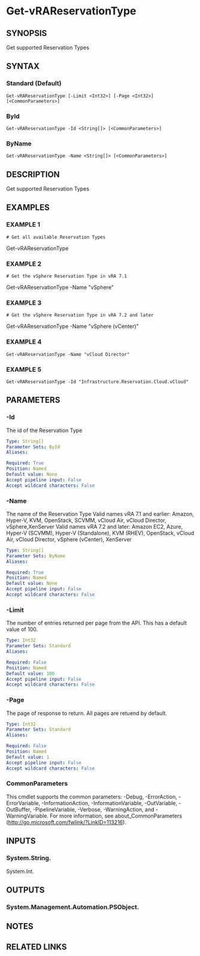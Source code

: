 # Get-vRAReservationType

## SYNOPSIS
Get supported Reservation Types

## SYNTAX

### Standard (Default)
```
Get-vRAReservationType [-Limit <Int32>] [-Page <Int32>] [<CommonParameters>]
```

### ById
```
Get-vRAReservationType -Id <String[]> [<CommonParameters>]
```

### ByName
```
Get-vRAReservationType -Name <String[]> [<CommonParameters>]
```

## DESCRIPTION
Get supported Reservation Types

## EXAMPLES

### EXAMPLE 1
```
# Get all available Reservation Types
```

Get-vRAReservationType

### EXAMPLE 2
```
# Get the vSphere Reservation Type in vRA 7.1
```

Get-vRAReservationType -Name "vSphere"

### EXAMPLE 3
```
# Get the vSphere Reservation Type in vRA 7.2 and later
```

Get-vRAReservationType -Name "vSphere (vCenter)"

### EXAMPLE 4
```
Get-vRAReservationType -Name "vCloud Director"
```

### EXAMPLE 5
```
Get-vRAReservationType -Id "Infrastructure.Reservation.Cloud.vCloud"
```

## PARAMETERS

### -Id
The id of the Reservation Type

```yaml
Type: String[]
Parameter Sets: ById
Aliases:

Required: True
Position: Named
Default value: None
Accept pipeline input: False
Accept wildcard characters: False
```

### -Name
The name of the Reservation Type
Valid names vRA 7.1 and earlier: Amazon, Hyper-V, KVM, OpenStack, SCVMM, vCloud Air, vCloud Director, vSphere,XenServer
Valid names vRA 7.2 and later: Amazon EC2, Azure, Hyper-V (SCVMM), Hyper-V (Standalone), KVM (RHEV), OpenStack, vCloud Air, vCloud Director, vSphere (vCenter), XenServer

```yaml
Type: String[]
Parameter Sets: ByName
Aliases:

Required: True
Position: Named
Default value: None
Accept pipeline input: False
Accept wildcard characters: False
```

### -Limit
The number of entries returned per page from the API.
This has a default value of 100.

```yaml
Type: Int32
Parameter Sets: Standard
Aliases:

Required: False
Position: Named
Default value: 100
Accept pipeline input: False
Accept wildcard characters: False
```

### -Page
The page of response to return.
All pages are retuend by default.

```yaml
Type: Int32
Parameter Sets: Standard
Aliases:

Required: False
Position: Named
Default value: 1
Accept pipeline input: False
Accept wildcard characters: False
```

### CommonParameters
This cmdlet supports the common parameters: -Debug, -ErrorAction, -ErrorVariable, -InformationAction, -InformationVariable, -OutVariable, -OutBuffer, -PipelineVariable, -Verbose, -WarningAction, and -WarningVariable.
For more information, see about_CommonParameters (http://go.microsoft.com/fwlink/?LinkID=113216).

## INPUTS

### System.String.
System.Int.

## OUTPUTS

### System.Management.Automation.PSObject.

## NOTES

## RELATED LINKS
